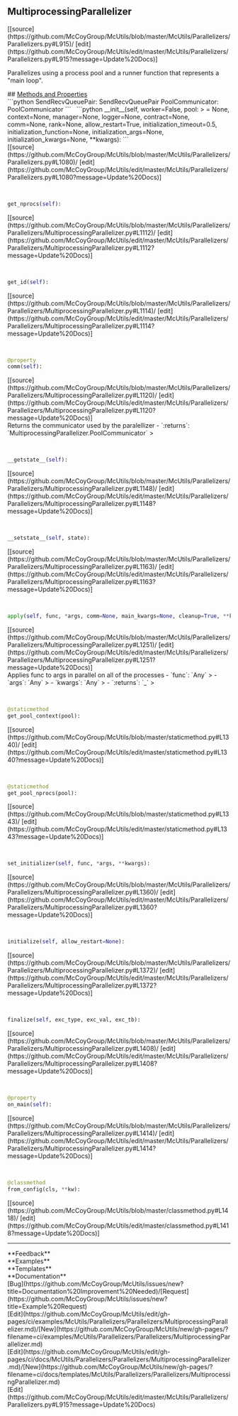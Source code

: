 ## <a id="McUtils.Parallelizers.Parallelizers.MultiprocessingParallelizer">MultiprocessingParallelizer</a> 

<div class="docs-source-link" markdown="1">
[[source](https://github.com/McCoyGroup/McUtils/blob/master/McUtils/Parallelizers/Parallelizers.py#L915)/
[edit](https://github.com/McCoyGroup/McUtils/edit/master/McUtils/Parallelizers/Parallelizers.py#L915?message=Update%20Docs)]
</div>

Parallelizes using a  process pool and a runner
function that represents a "main loop".







<div class="collapsible-section">
 <div class="collapsible-section collapsible-section-header" markdown="1">
## <a class="collapse-link" data-toggle="collapse" href="#methods" markdown="1"> Methods and Properties</a> <a class="float-right" data-toggle="collapse" href="#methods"><i class="fa fa-chevron-down"></i></a>
 </div>
 <div class="collapsible-section collapsible-section-body collapse show" id="methods" markdown="1">
 ```python
SendRecvQueuePair: SendRecvQueuePair
PoolCommunicator: PoolCommunicator
```
<a id="McUtils.Parallelizers.Parallelizers.MultiprocessingParallelizer.__init__" class="docs-object-method">&nbsp;</a> 
```python
__init__(self, worker=False, pool: <bound method BaseContext.Pool of <multiprocessing.context.DefaultContext instance>> = None, context=None, manager=None, logger=None, contract=None, comm=None, rank=None, allow_restart=True, initialization_timeout=0.5, initialization_function=None, initialization_args=None, initialization_kwargs=None, **kwargs): 
```
<div class="docs-source-link" markdown="1">
[[source](https://github.com/McCoyGroup/McUtils/blob/master/McUtils/Parallelizers/Parallelizers.py#L1080)/
[edit](https://github.com/McCoyGroup/McUtils/edit/master/McUtils/Parallelizers/Parallelizers.py#L1080?message=Update%20Docs)]
</div>


<a id="McUtils.Parallelizers.Parallelizers.MultiprocessingParallelizer.get_nprocs" class="docs-object-method">&nbsp;</a> 
```python
get_nprocs(self): 
```
<div class="docs-source-link" markdown="1">
[[source](https://github.com/McCoyGroup/McUtils/blob/master/McUtils/Parallelizers/Parallelizers/MultiprocessingParallelizer.py#L1112)/
[edit](https://github.com/McCoyGroup/McUtils/edit/master/McUtils/Parallelizers/Parallelizers/MultiprocessingParallelizer.py#L1112?message=Update%20Docs)]
</div>


<a id="McUtils.Parallelizers.Parallelizers.MultiprocessingParallelizer.get_id" class="docs-object-method">&nbsp;</a> 
```python
get_id(self): 
```
<div class="docs-source-link" markdown="1">
[[source](https://github.com/McCoyGroup/McUtils/blob/master/McUtils/Parallelizers/Parallelizers/MultiprocessingParallelizer.py#L1114)/
[edit](https://github.com/McCoyGroup/McUtils/edit/master/McUtils/Parallelizers/Parallelizers/MultiprocessingParallelizer.py#L1114?message=Update%20Docs)]
</div>


<a id="McUtils.Parallelizers.Parallelizers.MultiprocessingParallelizer.comm" class="docs-object-method">&nbsp;</a> 
```python
@property
comm(self): 
```
<div class="docs-source-link" markdown="1">
[[source](https://github.com/McCoyGroup/McUtils/blob/master/McUtils/Parallelizers/Parallelizers/MultiprocessingParallelizer.py#L1120)/
[edit](https://github.com/McCoyGroup/McUtils/edit/master/McUtils/Parallelizers/Parallelizers/MultiprocessingParallelizer.py#L1120?message=Update%20Docs)]
</div>
Returns the communicator used by the paralellizer
  - `:returns`: `MultiprocessingParallelizer.PoolCommunicator`
    >


<a id="McUtils.Parallelizers.Parallelizers.MultiprocessingParallelizer.__getstate__" class="docs-object-method">&nbsp;</a> 
```python
__getstate__(self): 
```
<div class="docs-source-link" markdown="1">
[[source](https://github.com/McCoyGroup/McUtils/blob/master/McUtils/Parallelizers/Parallelizers/MultiprocessingParallelizer.py#L1148)/
[edit](https://github.com/McCoyGroup/McUtils/edit/master/McUtils/Parallelizers/Parallelizers/MultiprocessingParallelizer.py#L1148?message=Update%20Docs)]
</div>


<a id="McUtils.Parallelizers.Parallelizers.MultiprocessingParallelizer.__setstate__" class="docs-object-method">&nbsp;</a> 
```python
__setstate__(self, state): 
```
<div class="docs-source-link" markdown="1">
[[source](https://github.com/McCoyGroup/McUtils/blob/master/McUtils/Parallelizers/Parallelizers/MultiprocessingParallelizer.py#L1163)/
[edit](https://github.com/McCoyGroup/McUtils/edit/master/McUtils/Parallelizers/Parallelizers/MultiprocessingParallelizer.py#L1163?message=Update%20Docs)]
</div>


<a id="McUtils.Parallelizers.Parallelizers.MultiprocessingParallelizer.apply" class="docs-object-method">&nbsp;</a> 
```python
apply(self, func, *args, comm=None, main_kwargs=None, cleanup=True, **kwargs): 
```
<div class="docs-source-link" markdown="1">
[[source](https://github.com/McCoyGroup/McUtils/blob/master/McUtils/Parallelizers/Parallelizers/MultiprocessingParallelizer.py#L1251)/
[edit](https://github.com/McCoyGroup/McUtils/edit/master/McUtils/Parallelizers/Parallelizers/MultiprocessingParallelizer.py#L1251?message=Update%20Docs)]
</div>
Applies func to args in parallel on all of the processes
  - `func`: `Any`
    > 
  - `args`: `Any`
    > 
  - `kwargs`: `Any`
    > 
  - `:returns`: `_`
    >


<a id="McUtils.Parallelizers.Parallelizers.MultiprocessingParallelizer.get_pool_context" class="docs-object-method">&nbsp;</a> 
```python
@staticmethod
get_pool_context(pool): 
```
<div class="docs-source-link" markdown="1">
[[source](https://github.com/McCoyGroup/McUtils/blob/master/staticmethod.py#L1340)/
[edit](https://github.com/McCoyGroup/McUtils/edit/master/staticmethod.py#L1340?message=Update%20Docs)]
</div>


<a id="McUtils.Parallelizers.Parallelizers.MultiprocessingParallelizer.get_pool_nprocs" class="docs-object-method">&nbsp;</a> 
```python
@staticmethod
get_pool_nprocs(pool): 
```
<div class="docs-source-link" markdown="1">
[[source](https://github.com/McCoyGroup/McUtils/blob/master/staticmethod.py#L1343)/
[edit](https://github.com/McCoyGroup/McUtils/edit/master/staticmethod.py#L1343?message=Update%20Docs)]
</div>


<a id="McUtils.Parallelizers.Parallelizers.MultiprocessingParallelizer.set_initializer" class="docs-object-method">&nbsp;</a> 
```python
set_initializer(self, func, *args, **kwargs): 
```
<div class="docs-source-link" markdown="1">
[[source](https://github.com/McCoyGroup/McUtils/blob/master/McUtils/Parallelizers/Parallelizers/MultiprocessingParallelizer.py#L1360)/
[edit](https://github.com/McCoyGroup/McUtils/edit/master/McUtils/Parallelizers/Parallelizers/MultiprocessingParallelizer.py#L1360?message=Update%20Docs)]
</div>


<a id="McUtils.Parallelizers.Parallelizers.MultiprocessingParallelizer.initialize" class="docs-object-method">&nbsp;</a> 
```python
initialize(self, allow_restart=None): 
```
<div class="docs-source-link" markdown="1">
[[source](https://github.com/McCoyGroup/McUtils/blob/master/McUtils/Parallelizers/Parallelizers/MultiprocessingParallelizer.py#L1372)/
[edit](https://github.com/McCoyGroup/McUtils/edit/master/McUtils/Parallelizers/Parallelizers/MultiprocessingParallelizer.py#L1372?message=Update%20Docs)]
</div>


<a id="McUtils.Parallelizers.Parallelizers.MultiprocessingParallelizer.finalize" class="docs-object-method">&nbsp;</a> 
```python
finalize(self, exc_type, exc_val, exc_tb): 
```
<div class="docs-source-link" markdown="1">
[[source](https://github.com/McCoyGroup/McUtils/blob/master/McUtils/Parallelizers/Parallelizers/MultiprocessingParallelizer.py#L1408)/
[edit](https://github.com/McCoyGroup/McUtils/edit/master/McUtils/Parallelizers/Parallelizers/MultiprocessingParallelizer.py#L1408?message=Update%20Docs)]
</div>


<a id="McUtils.Parallelizers.Parallelizers.MultiprocessingParallelizer.on_main" class="docs-object-method">&nbsp;</a> 
```python
@property
on_main(self): 
```
<div class="docs-source-link" markdown="1">
[[source](https://github.com/McCoyGroup/McUtils/blob/master/McUtils/Parallelizers/Parallelizers/MultiprocessingParallelizer.py#L1414)/
[edit](https://github.com/McCoyGroup/McUtils/edit/master/McUtils/Parallelizers/Parallelizers/MultiprocessingParallelizer.py#L1414?message=Update%20Docs)]
</div>


<a id="McUtils.Parallelizers.Parallelizers.MultiprocessingParallelizer.from_config" class="docs-object-method">&nbsp;</a> 
```python
@classmethod
from_config(cls, **kw): 
```
<div class="docs-source-link" markdown="1">
[[source](https://github.com/McCoyGroup/McUtils/blob/master/classmethod.py#L1418)/
[edit](https://github.com/McCoyGroup/McUtils/edit/master/classmethod.py#L1418?message=Update%20Docs)]
</div>
 </div>
</div>












---


<div markdown="1" class="text-secondary">
<div class="container">
  <div class="row">
   <div class="col" markdown="1">
**Feedback**   
</div>
   <div class="col" markdown="1">
**Examples**   
</div>
   <div class="col" markdown="1">
**Templates**   
</div>
   <div class="col" markdown="1">
**Documentation**   
</div>
   <div class="col" markdown="1">
   
</div>
   <div class="col" markdown="1">
   
</div>
   <div class="col" markdown="1">
   
</div>
</div>
  <div class="row">
   <div class="col" markdown="1">
[Bug](https://github.com/McCoyGroup/McUtils/issues/new?title=Documentation%20Improvement%20Needed)/[Request](https://github.com/McCoyGroup/McUtils/issues/new?title=Example%20Request)   
</div>
   <div class="col" markdown="1">
[Edit](https://github.com/McCoyGroup/McUtils/edit/gh-pages/ci/examples/McUtils/Parallelizers/Parallelizers/MultiprocessingParallelizer.md)/[New](https://github.com/McCoyGroup/McUtils/new/gh-pages/?filename=ci/examples/McUtils/Parallelizers/Parallelizers/MultiprocessingParallelizer.md)   
</div>
   <div class="col" markdown="1">
[Edit](https://github.com/McCoyGroup/McUtils/edit/gh-pages/ci/docs/McUtils/Parallelizers/Parallelizers/MultiprocessingParallelizer.md)/[New](https://github.com/McCoyGroup/McUtils/new/gh-pages/?filename=ci/docs/templates/McUtils/Parallelizers/Parallelizers/MultiprocessingParallelizer.md)   
</div>
   <div class="col" markdown="1">
[Edit](https://github.com/McCoyGroup/McUtils/edit/master/McUtils/Parallelizers/Parallelizers.py#L915?message=Update%20Docs)   
</div>
   <div class="col" markdown="1">
   
</div>
   <div class="col" markdown="1">
   
</div>
   <div class="col" markdown="1">
   
</div>
</div>
</div>
</div>